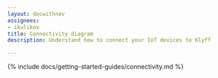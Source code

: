 ```yaml
---
layout: docwithnav
assignees:
- ikulikov
title: Connectivity diagram
description: Understand how to connect your IoT devices to Klyff

---
```

{% include docs/getting-started-guides/connectivity.md %}

